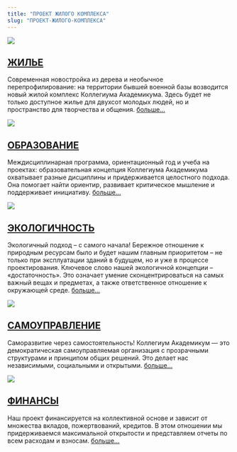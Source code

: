 ```yaml
---
title: "ПРОЕКТ ЖИЛОГО КОМПЛЕКСА"
slug: "ПРОЕКТ-ЖИЛОГО-КОМПЛЕКСА"
---
```


<div class="front-box">
    <a href="/ru/ЖИЛЬЕ" ><img src="/hausprojekt/wohnen.png"></a>
    <div>
        <div><h2><a href="run/ЖИЛЬЕ" >ЖИЛЬЕ</a></h2></div>
        <p>
            Современная новостройка из дерева и необычное перепрофилирование: на территории бывшей военной базы возводится новый жилой комплекс Коллегиума Академикума. Здесь будет не только доступное жилье для двухсот молодых людей, но и пространство для творчества и общения. <a class="mehr" href="/en/living" >больше...</a>
        </p>
    </div>
</div>

<div class="front-box">
    <a href="/ru/ОБРАЗОВАНИЕ" ><img src="/hausprojekt/bildung.png"></a>
    <div>
        <div><h2><a href="/ru/ОБРАЗОВАНИЕ" >ОБРАЗОВАНИЕ</a></h2></div>
        <p>
            Междисциплинарная программа, ориентационный год и учеба на проектах: образовательная концепция Коллегиума Академикума охватывает разные дисциплины и придерживается целостного подхода. Она помогает найти ориентир, развивает критическое мышление и поддерживает инициативу.  <a class="mehr" href="/ru/ОБРАЗОВАНИЕ" >больше...</a>
        </p>
    </div>
</div>

<div class="front-box">
    <a href="/ru/ЭКОЛОГИЧНОСТЬ" ><img src="/hausprojekt/nachhaltigkeit.png"></a>
    <div>
        <div><h2><a href="/ru/ЭКОЛОГИЧНОСТЬ" >ЭКОЛОГИЧНОСТЬ</a></h2></div>
        <p>
        Экологичный подход – с самого начала! Бережное отношение к природным ресурсам было и будет нашим главным приоритетом – не только при эксплуатации зданий в будущем, но и уже в процессе проектирования. Ключевое слово нашей экологичной концепции – «достаточность». Это означает умение сконцентрироваться на самых важный вещах и предметах, а также ответственное отношение к окружающей среде.
 <a class="mehr" href="/ru/ЭКОЛОГИЧНОСТЬ" >больше...</a>
        </p>
    </div>
</div>

<div class="front-box">
    <a href="/ru/САМОУПРАВЛЕНИЕ" ><img src="/hausprojekt/selbstverwaltung.png"></a>
    <div>
        <div><h2><a href="/ru/САМОУПРАВЛЕНИЕ" >САМОУПРАВЛЕНИЕ</a></h2></div>
        <p>
            Саморазвитие через самостоятельность! Коллегиум Академикум — это демократическая самоуправляемая организация с прозрачными структурами и принципом общих решений. Это делает нас независимыми, социальными и открытыми. <a class="mehr" href="/ru/САМОУПРАВЛЕНИЕ" >больше...</a>
        </p>
    </div>
</div>

<div class="front-box">
    <a href="/ru/ФИНАНСЫ" ><img src="/hausprojekt/finanzierung.png"></a>
    <div>
        <div><h2><a href="/ru/ФИНАНСЫ" >ФИНАНСЫ</a></h2></div>
        <p>
            Наш проект финансируется на коллективной основе и зависит от множества вкладов, пожертвований, кредитов. В этом отношении мы придерживаемся максимальной открытости и представляем отчеты по всем расходам и взносам. <a class="mehr" href="/ru/ФИНАНСЫ" >больше...</a>
        </p>
    </div>
</div>
